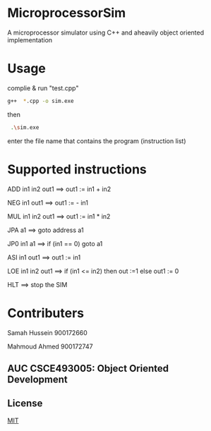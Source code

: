 # MicroprocessorSim
A microprocessor simulator using C++ and aheavily object oriented implementation 

# Usage
complie & run "test.cpp"

```bash
g++  *.cpp -o sim.exe
```
then 
```bash
 .\sim.exe
```


enter the file name that contains the program (instruction list)

# Supported instructions 
ADD in1 in2 out1 ==> out1 := in1 + in2

NEG in1 out1 ==> out1 := - in1

MUL in1 in2 out1 ==> out1 := in1 * in2

JPA a1 ==> goto address a1

JP0 in1 a1 ==> if (in1 == 0) goto a1

ASI in1 out1 ==> out1 := in1

LOE in1 in2 out1 ==> if (in1 <= in2) then out :=1 else out1 := 0

HLT ==> stop the SIM

# Contributers 
Samah Hussein  900172660

Mahmoud Ahmed  900172747

## AUC CSCE493005: Object Oriented Development 
## License
[MIT](https://choosealicense.com/licenses/mit/)